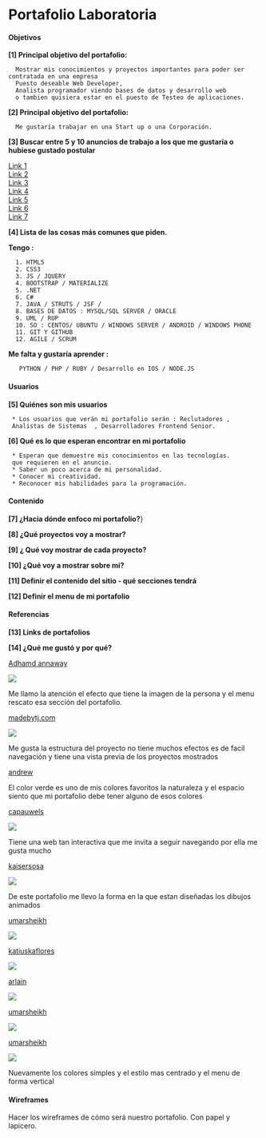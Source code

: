 # Portafolio Laboratoria

#### Objetivos

**[1]  Principal objetivo del portafolio:**

      Mostrar mis conocimientos y proyectos importantes para poder ser contratada en una empresa
      Puesto deseable Web Developer, 
      Analista programador viendo bases de datos y desarrollo web
      o tambien quisiera estar en el puesto de Testeo de aplicaciones.

**[2]  Principal objetivo del portafolio:**

      Me gustaría trabajar en una Start up o una Corporación.

**[3]  Buscar entre 5 y 10 anuncios de trabajo a los que me gustaría o hubiese gustado postular**

[Link 1](https://www.laborum.pe/p/aviso/615903/)  
[Link 2](http://aptitus.com/ofertas-de-trabajo/practicante-frontend--grupo-el-comercio--la-victoria-g2ymd)  
[Link 3](http://www.bumeran.com.pe/empleos/programador-frontend-media-lab-1002158679.html)  
[Link 4](http://www.bumeran.com.pe/empleos/programador-web-colegio-bertolt-brecht-1111048523.html)  
[Link 5](https://www.laborum.pe/p/aviso/618212/)  
[Link 6](https://www.laborum.pe/p/aviso/618938/)  
[Link 7](https://www.laborum.pe/p/aviso/618187/)  
             

**[4] Lista de las cosas más comunes que piden.**

**Tengo :**

      1. HTML5
      2. CSS3
      3. JS / JQUERY
      4. BOOTSTRAP / MATERIALIZE
      5. .NET
      6. C#
      7. JAVA / STRUTS / JSF / 
      8. BASES DE DATOS : MYSQL/SQL SERVER / ORACLE
      9. UML / RUP
      10. SO : CENTOS/ UBUNTU / WINDOWS SERVER / ANDROID / WINDOWS PHONE
      11. GIT Y GITHUB 
      12. AGILE / SCRUM

**Me falta y gustaría aprender :**

       PYTHON / PHP / RUBY / Desarrollo en IOS / NODE.JS 

#### Usuarios

**[5] Quiénes son mis usuarios**

     * Los usuarios que verán mi portafolio serán : Reclutadores , 
     Analistas de Sistemas  , Desarrolladores Frontend Senior.
     
**[6] Qué es lo que esperan encontrar en mi portafolio**

     * Esperan que demuestre mis conocimientos en las tecnologías.
     que requieren en el anuncio.
     * Saber un poco acerca de mi personalidad.
     * Conocer mi creatividad.
     * Reconocer mis habilidades para la programación. 

#### Contenido 

**[7] ¿Hacía dónde enfoco mi portafolio?**}


**[8] ¿Qué proyectos voy a mostrar?**

**[9] ¿ Qué voy mostrar de cada proyecto?**

**[10] ¿Qué voy a mostrar sobre mi?**

**[11] Definir el contenido del sitio - qué secciones tendrá**

**[12] Definir el menu de mi portafolio**


#### Referencias

**[13] Links de portafolios**

**[14] ¿Qué me gustó y por qué?**

[Adhamd annaway](http://www.adhamdannaway.com/)  

![](https://s13.postimg.org/kuyhnzmtz/image.png)

Me llamo la atención el efecto que tiene la imagen de la persona y el menu rescato esa sección del portafolio.

[madebytj.com](http://www.madebytj.com/)  

![](https://s13.postimg.org/5ar3xgcpj/2.png)

Me gusta la estructura del proyecto no tiene muchos efectos es de facil navegación y tiene una vista previa de los proyectos mostrados 

[andrew](http://www.hm-andrew.com/)
![]()

El color verde es uno de mis colores favoritos la naturaleza y el espacio siento que mi portafolio debe tener alguno de esos colores   

[capauwels](http://capauwels.com/)

![](https://s13.postimg.org/5rgwxmpuf/5.png)

Tiene una web tan interactiva que me invita a seguir navegando por ella me gusta mucho

[kaisersosa](http://www.kaisersosa.com/)

![](https://s13.postimg.org/xsuybbv4n/6.png)

De este portafolio me llevo la forma en la que estan diseñadas los dibujos animados   

[umarsheikh](http://umarsheikh.co.uk/#/umar-sheikh)

![](https://s13.postimg.org/xsuybbv4n/6.png)


[katiuskaflores](http://www.katiuskaflores.com/)

![](https://s13.postimg.org/7zv3eywyf/8.png)


[arlain](http://arlain.net/)

![](https://s13.postimg.org/ca9rak21j/image.png)



[umarsheikh](http://www.mydirtydesk.com/)

![](https://s13.postimg.org/xsuybbv4n/6.png)



[umarsheikh](http://pollenlondon.com/)

![](https://s13.postimg.org/xc9qow7dj/3.png)



Nuevamente los colores simples y el estilo mas centrado y el menu de forma vertical




#### Wireframes 

Hacer los wireframes de cómo será nuestro portafolio. Con papel y lapicero. 

